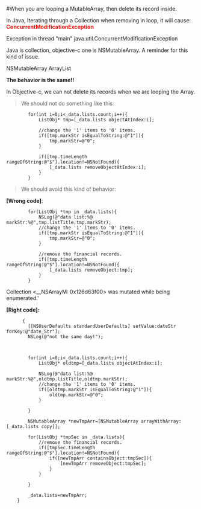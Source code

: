#When you are looping a MutableArray, then delete its record inside.

In Java, Iterating through a Collection when removing in loop, it will cause: <font color="red"><b>ConcurrentModificationException </b></font>

Exception in thread "main" java.util.ConcurrentModificationException  

Java is collection, objective-c one is NSMutableArray.  A reminder for this kind of issue.

NSMutableArray 
ArrayList

<b>The behavior is the same!!</b>


In Objective-c, we can not delete its records when we are looping the Array.

> We should not do something like this:

            for(int i=0;i<_data.lists.count;i++){
                ListObj* tmp=[_data.lists objectAtIndex:i];
  
                //change the '1' items to '0' items.
                if([tmp.markStr isEqualToString:@"1"]){
                    tmp.markStr=@"0";
                }
                
                if([tmp.timeLength rangeOfString:@"$"].location!=NSNotFound){
                    [_data.lists removeObjectAtIndex:i];
                }
            }
            
            

> We should avoid this kind of behavior:

<b>[Wrong code]</b>:

            for(ListObj *tmp in _data.lists){
                NSLog(@"data list:%@ markStr:%@",tmp.listTitle,tmp.markStr);
                //change the '1' items to '0' items.
                if([tmp.markStr isEqualToString:@"1"]){
                    tmp.markStr=@"0";
                }
                
                //remove the financial records.
                if([tmp.timeLength rangeOfString:@"$"].location!=NSNotFound){
                    [_data.lists removeObject:tmp];
                }
            }







Collection <__NSArrayM: 0x126d63f00> was mutated while being enumerated.'



<b>[Right code]:</b>

          {
            [[NSUserDefaults standardUserDefaults] setValue:dateStr forKey:@"date_Str"];
            NSLog(@"not the same day!");
       

            
            for(int i=0;i<_data.lists.count;i++){
                ListObj* oldtmp=[_data.lists objectAtIndex:i];
 
                NSLog(@"data list:%@ markStr:%@",oldtmp.listTitle,oldtmp.markStr);
                //change the '1' items to '0' items.
                if([oldtmp.markStr isEqualToString:@"1"]){
                    oldtmp.markStr=@"0";
                }
      
            }
            
            NSMutableArray *newTmpArr=[NSMutableArray arrayWithArray:[_data.lists copy]];
            
            for(ListObj *tmpSec in _data.lists){
                //remove the financial records.
                if([tmpSec.timeLength rangeOfString:@"$"].location!=NSNotFound){
                    if([newTmpArr containsObject:tmpSec]){
                        [newTmpArr removeObject:tmpSec];
                    }
                }
                
            }
            
            _data.lists=newTmpArr;
        }
            
            
   